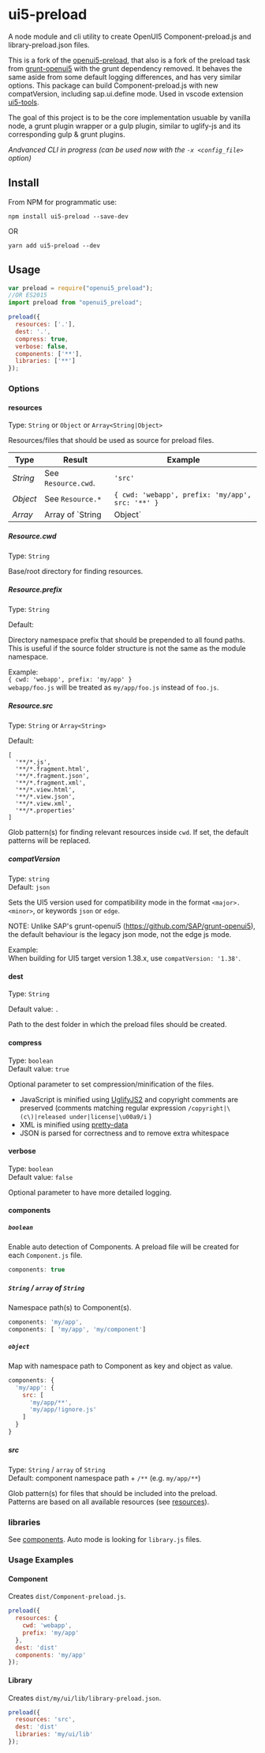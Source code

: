 # ui5-preload

A node module and cli utility to create OpenUI5 Component-preload.js and library-preload.json files.

This is a fork of the [openui5-preload](https://github.com/r-murphy/openui5-preload), that also is a fork of the preload task from [grunt-openui5](https://github.com/sap/grunt-openui5/) with the grunt dependency removed. It behaves the same aside from some default logging differences, and has very similar options.
This package can build Component-preload.js with new compatVersion, including sap.ui.define mode.
Used in vscode extension [ui5-tools](https://github.com/CarlosOrozco88/ui5-tools).

The goal of this project is to be the core implementation usuable by vanilla node, a grunt plugin wrapper or a gulp plugin, similar to uglify-js and its corresponding gulp & grunt plugins.

*Andvanced CLI in progress (can be used now with the `-x <config_file>` option)*

## Install

From NPM for programmatic use:

    npm install ui5-preload --save-dev

OR

	yarn add ui5-preload --dev

## Usage

```javascript
var preload = require("openui5_preload");
//OR ES2015
import preload from "openui5_preload";

preload({
  resources: ['.'],
  dest: '.',
  compress: true,
  verbose: false,
  components: ['**'],
  libraries: ['**']
});
```

### Options

#### resources
Type: `String` or `Object` or `Array<String|Object>`

Resources/files that should be used as source for preload files.

Type     | Result                   | Example
-------- | ------------------------ | -------
*String* | See `Resource.cwd`.      | `'src'`
*Object* | See `Resource.*`          | `{ cwd: 'webapp', prefix: 'my/app', src: '**' }`
*Array*  | Array of `String|Object` | `[ 'src', { cwd: 'webapp', prefix: 'my/app' } ]`

##### Resource.cwd

Type: `String`

Base/root directory for finding resources.

##### Resource.prefix

Type: `String`  

Default: ` `

Directory namespace prefix that should be prepended to all found paths. This is useful if the source folder structure is not the same as the module namespace.

Example:  
`{ cwd: 'webapp', prefix: 'my/app' }`  
`webapp/foo.js` will be treated as `my/app/foo.js` instead of `foo.js`.

##### Resource.src

Type: `String` or `Array<String>`

Default:
```
[
  '**/*.js',
  '**/*.fragment.html',
  '**/*.fragment.json',
  '**/*.fragment.xml',
  '**/*.view.html',
  '**/*.view.json',
  '**/*.view.xml',
  '**/*.properties'
]
```

Glob pattern(s) for finding relevant resources inside `cwd`. If set, the default patterns will be replaced.

##### compatVersion

Type: `string`  
Default: `json`

Sets the UI5 version used for compatibility mode in the format `<major>.<minor>`, or keywords `json` or `edge`.

NOTE: Unlike SAP's grunt-openui5 (https://github.com/SAP/grunt-openui5), the default behaviour is the legacy json mode, not the edge js mode.

Example:  
When building for UI5 target version 1.38.x, use `compatVersion: '1.38'`.

#### dest

Type: `String`

Default value: `.`

Path to the dest folder in which the preload files should be created.



#### compress
Type: `boolean`  
Default value: `true`

Optional parameter to set compression/minification of the files.
- JavaScript is minified using [UglifyJS2](https://github.com/mishoo/UglifyJS) and copyright comments are preserved (comments matching regular expression `/copyright|\(c\)|released under|license|\u00a9/i` )
- XML is minified using [pretty-data](https://github.com/vkiryukhin/pretty-data)
- JSON is parsed for correctness and to remove extra whitespace

#### verbose
Type: `boolean`  
Default value: `false`

Optional parameter to have more detailed logging.

#### components

##### `boolean`

Enable auto detection of Components. A preload file will be created for each `Component.js` file.

```js
components: true
```

##### `String` / `array` of `String`

Namespace path(s) to Component(s).

```js
components: 'my/app',
components: [ 'my/app', 'my/component']
```

##### `object`

Map with namespace path to Component as key and object as value.

```js
components: {
  'my/app': {
    src: [
      'my/app/**',
      'my/app/!ignore.js'
    ]
  }
}
```

##### src
Type: `String` / `array` of `String`  
Default: component namespace path + `/**` (e.g. `my/app/**`)

Glob pattern(s) for files that should be included into the preload.  
Patterns are based on all available resources (see [resources](#resources)).

### libraries

See [components](#components). Auto mode is looking for `library.js` files.

### Usage Examples

#### Component

Creates `dist/Component-preload.js`.

```js
preload({
  resources: {
    cwd: 'webapp',
    prefix: 'my/app'
  },
  dest: 'dist'
  components: 'my/app'
});
```

#### Library

Creates `dist/my/ui/lib/library-preload.json`.

```js
preload({
  resources: 'src',
  dest: 'dist'
  libraries: 'my/ui/lib'
});
```
